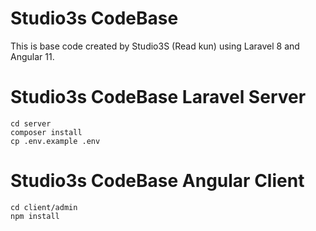 # Studio3s CodeBase

This is base code created by Studio3S (Read kun) using Laravel 8 and Angular 11.

# Studio3s CodeBase Laravel Server 

```
cd server
composer install
cp .env.example .env
```

# Studio3s CodeBase Angular Client

```
cd client/admin
npm install
```
